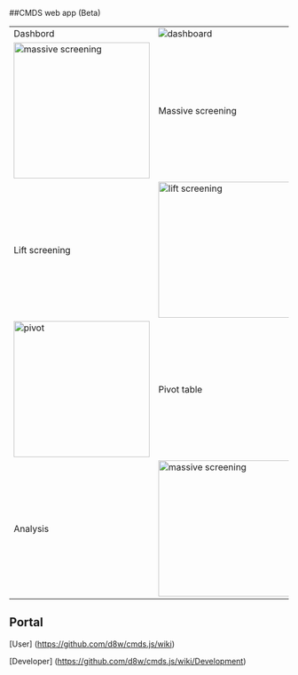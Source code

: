 ##CMDS web app (Beta)
<table>
<tr>
<td width="50%">Dashbord</td> 
<td><img alt="dashboard" src="https://cloud.githubusercontent.com/assets/9220766/4884217/73ca2af8-6369-11e4-8f66-51007557e81b.png" /></td>
</tr>
<tr>
<td><img height="245px" alt="massive screening" src="https://cloud.githubusercontent.com/assets/9220766/4884560/e94afe80-636c-11e4-9b2d-3f4567390cc4.png" /></td>
<td width="50%">Massive screening</td> 
</tr>
<tr>
<td width="50%">Lift screening</td> 
<td ><img height="245px" alt="lift screening" src="https://cloud.githubusercontent.com/assets/9220766/4884562/ec6f8dd8-636c-11e4-8619-a053904cd630.png" /></td>
</tr>
<tr>
<td><img height="245px" alt="pivot" src="https://cloud.githubusercontent.com/assets/9220766/4884565/f1598c04-636c-11e4-8c5b-91334494747f.png" /></td>
<td width="50%">Pivot table</td> 
</tr>
<tr>
<td width="50%">Analysis</td> 
<td><img height="245px" alt="massive screening" src="https://cloud.githubusercontent.com/assets/9220766/4884566/f36dc276-636c-11e4-8025-370d77087bd3.png" /></td>
</tr>
</table>

## Portal
[User] (https://github.com/d8w/cmds.js/wiki)

[Developer] (https://github.com/d8w/cmds.js/wiki/Development)

